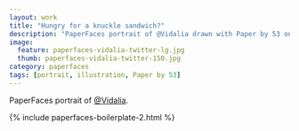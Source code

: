 ```yaml
---
layout: work
title: "Hungry for a knuckle sandwich?"
description: "PaperFaces portrait of @Vidalia drawn with Paper by 53 on an iPad."
image: 
  feature: paperfaces-vidalia-twitter-lg.jpg
  thumb: paperfaces-vidalia-twitter-150.jpg
category: paperfaces
tags: [portrait, illustration, Paper by 53]
---
```


PaperFaces portrait of [@Vidalia](http://twitter.com/Vidalia).

{% include paperfaces-boilerplate-2.html %}